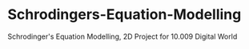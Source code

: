# Schrodingers-Equation-Modelling
Schrodinger's Equation Modelling, 2D Project for 10.009 Digital World
